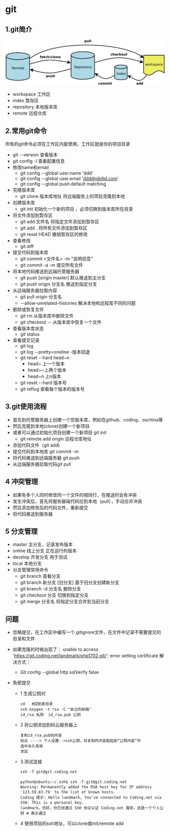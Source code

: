 #  git
## 1.git简介
![image](git.png)
- workspace 工作区
- index 暂存区
- repository 本地版本库
- remote 远程仓库
## 2.常用git命令

所有的git命令必须在工作区内能使用，工作区就是你的项目目录

   - git --version 查看版本
- git config -l 查看配置信息
- 修改name和email 
    - git config --global user.name 'ddd'
    - git config --global user.email 'ddd@jdjdjd.com'
    - git config --global push.default matching
- 克隆版本库  
    - git clone 版本库地址     将远端服务上的项目克隆到本地
- 创建版本库 
    - git init   初始化一个新的项目 ，必须切换到版本库所在目录 
- 将文件添加到暂存区
    - git add 文件名     将指定文件添加到暂存区
    - git add .          将所有文件添加到暂存区
    - git reset HEAD <file>  撤销暂存区的修改
- 查看修改
    - git diff
- 提交代码到版本库
    -  git commit <文件名>    -m "说明信息"
    -  git commit -a -m    提交所有文件
- 将本地代码推送到远端托管服务器
    - git push [origin master] 默认推送到主分支
    - git push origin 分支名     推送到指定分支
- 从远端服务器拉取内容
    - git pull origin 分支名
    - --allow-unrelated-histories  解决本地和远程库不同的问题
- 删除或恢复文件
    - git rm <file>  从版本库中删除文件
    - git checkout -- <file> 从版本库中恢复一个文件
- 查看版本库状态
    - git status
- 查看提交记录
    - git log
    - git log --pretty=oneline
      -版本回退
    - git reset --hard head~n
        - head~ 上一个版本
        - head~~上两个版本
        - head~n 上n版本
    - git reset --hard 版本号
    - git reflog 查看每个版本的版本号
## 3.git使用流程
- 首先到托管服务器上创建一个空版本库，例如在github、coding、oschina等
- 然后克隆到本地(clone)创建一个新项目
- 或者可以通过初始化项目创建一个新项目 git init
    - git remote add origin 远程仓库地址 
- 添加代码文件（git add)
- 提交代码到本地库 git commit -m
- 将代码推送到远端服务器 git push
- 从远端服务器拉取代码git  pull
## 4 冲突管理
- 如果有多个人同时修改同一个文件的相同行，在推送时会有冲突
- 发生冲突后，首先将服务器端代码拉到本地（pull），手动合并冲突
- 然后添加修改后的代码文件，重新提交
- 将代码推送到服务器
## 5 分支管理
- master 主分支，记录发布版本
- online 线上分支 正在运行的版本
- develop 开发分支 用于测试
- local 本地分支
- 分支管理常用命令
    - git branch 查看分支
    - git branch 新分支 [旧分支]    基于旧分支创建新分支
    - git branch -d 分支名      删除分支
    - git checkout 分支           切换到指定分支
    - git merge 分支名            将指定分支合并到当前分支
## 问题
- 忽略提交，在工作区中编写一个.gitignore文件，在文件中记录不需要提交的目录和文件

- 如果克隆的时候出现了： unable to access 'https://git.coding.net/landmark/php1702.git/': error setting certificate 解决方式：

    - Git config --global http.sslVerify false 

- 免密提交

    - 1 生成公钥对

        ~~~
        cd   #回到家目录
        ssh-keygen -t rsa -C "自己的邮箱"
        id_rsa 私钥  id_rsa.pub 公钥
        ~~~

        

    - 2 将公钥添加到码云服务器上

        ~~~
        复制id_rsa.pub的内容
        码云 ----> 个人设置-->ssh公钥，将复制的内容黏贴到“公钥内容”中
        选中永久有效
        添加
        ~~~

    - 3.测试连接

        ~~~
        ssh -T git@git.coding.net
        
        python@ubuntu:~/.ssh$ ssh -T git@git.coding.net
        Warning: Permanently added the RSA host key for IP address '123.59.83.79' to the list of known hosts.
        Coding 提示: Hello landmark, You've connected to Coding.net via SSH. This is a personal key.
        landmark，你好，你已经通过 SSH 协议认证 Coding.net 服务，这是一个个人公钥 # 表示通过
        ~~~

        

    - 4 使用项目的ssh地址，可以clone或init/remote add